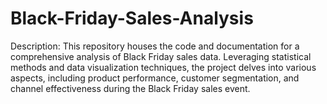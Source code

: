 # Black-Friday-Sales-Analysis
Description: This repository houses the code and documentation for a comprehensive analysis of Black Friday sales data. Leveraging statistical methods and data visualization techniques, the project delves into various aspects, including product performance, customer segmentation, and channel effectiveness during the Black Friday sales event.
